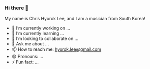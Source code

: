 ### Hi there 👋

My name is Chris Hyorok Lee, and I am a musician from South Korea!

- 🔭 I’m currently working on ...
- 🌱 I’m currently learning ...
- 👯 I’m looking to collaborate on ...
- 💬 Ask me about ...
- 📫 How to reach me: hyorok.lee@gmail.com
- 😄 Pronouns: ...
- ⚡ Fun fact: ...

